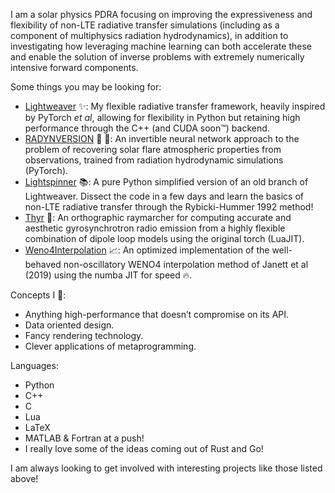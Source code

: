 I am a solar physics PDRA focusing on improving the expressiveness and flexibility of non-LTE radiative transfer simulations (including as a component of multiphysics radiation hydrodynamics), in addition to investigating how leveraging machine learning can both accelerate these and enable the solution of inverse problems with extremely numerically intensive forward components.

Some things you may be looking for:
-  [Lightweaver](https://github.com/Goobley/Lightweaver) ✨: My flexible radiative transfer framework, heavily inspired by PyTorch _et al_, allowing for flexibility in Python but retaining high performance through the C++ (and CUDA soon™) backend.
- [RADYNVERSION](https://github.com/Goobley/Radynversion) 🤖 💭: An invertible neural network approach to the problem of recovering solar flare atmospheric properties from observations, trained from radiation hydrodynamic simulations (PyTorch).
- [Lightspinner](https://github.com/Goobley/Lightspinner) 📚: A pure Python simplified version of an old branch of Lightweaver. Dissect the code in a few days and learn the basics of non-LTE radiative transfer through the Rybicki-Hummer 1992 method!
- [Thyr](https://github.com/Goobley/Thyr2) 📡: An orthographic raymarcher for computing accurate and aesthetic gyrosynchrotron radio emission from a highly flexible combination of dipole loop models using the original torch (LuaJIT).
- [Weno4Interpolation](https://github.com/Goobley/Weno4Interpolation) 📈: An optimized implementation of the well-behaved non-oscillatory WENO4 interpolation method of Janett et al (2019) using the numba JIT for speed 🔥.

Concepts I 💖:
- Anything high-performance that doesn’t compromise on its API.
- Data oriented design.
- Fancy rendering technology.
- Clever applications of metaprogramming.

Languages:
- Python
- C++
- C
- Lua
- LaTeX
- MATLAB & Fortran at a push!
- I really love some of the ideas coming out of Rust and Go!

I am always looking to get involved with interesting projects like those listed above!
